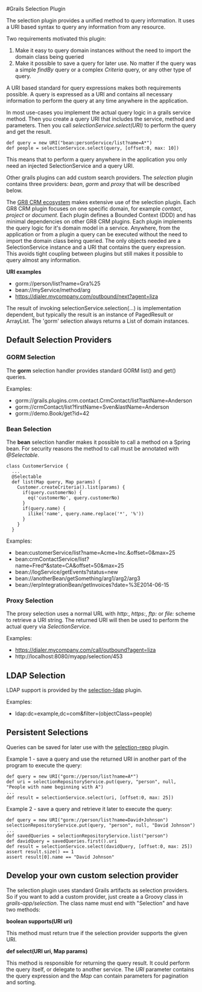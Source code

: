 #Grails Selection Plugin

The selection plugin provides a unified method to query information.
It uses a URI based syntax to query any information from any resource. 

Two requirements motivated this plugin:

1. Make it easy to query domain instances without the need to import the domain class being queried
2. Make it possible to save a query for later use. No matter if the query was a simple *findBy* query
or a complex *Criteria* query, or any other type of query.

A URI based standard for query expressions makes both requirements possible.
A query is expressed as a URI and contains all necessary information to perform
the query at any time anywhere in the application.

In most use-cases you implement the actual query logic in a grails service method.
Then you create a query URI that includes the service, method and parameters.
Then you call *selectionService.select(URI)* to perform the query and get the result.

    def query = new URI("bean:personService/list?name=A*")
    def people = selectionService.select(query, [offset:0, max: 10])

This means that to perform a query anywhere in the application you only need
an injected SelectionService and a query URI.

Other grails plugins can add custom search providers. The *selection* plugin contains
three providers: *bean*, *gorm* and *proxy* that will be described below.

The [GR8 CRM ecosystem](http://gr8crm.github.io) makes extensive use of the selection plugin.
Each GR8 CRM plugin focuses on one specific domain, for example *contact*, *project* or *document*.
Each plugin defines a Bounded Context (DDD) and has minimal dependencies on other GR8 CRM plugins. 
Each plugin implements the query logic for it's domain model in a service.
Anywhere, from the application or from a plugin a query can be executed without
the need to import the domain class being queried. The only objects needed are
a SelectionService instance and a URI that contains the query expression.
This avoids tight coupling between plugins but still makes it possible to query
almost any information.

**URI examples**

- gorm://person/list?name=Gra%25
- bean://myService/method/arg
- https://dialer.mycompany.com/outbound/next?agent=liza

The result of invoking selectionService.selection(...) is implementation dependent,
but typically the result is an instance of PagedResult or ArrayList.
The 'gorm' selection always returns a List of domain instances.

## Default Selection Providers

### GORM Selection

The **gorm** selection handler provides standard GORM list() and get() queries.

Examples:

- gorm://grails.plugins.crm.contact.CrmContact/list?lastName=Anderson
- gorm://crmContact/list?firstName=Sven&lastName=Anderson
- gorm://demo.Book/get?id=42

### Bean Selection

The **bean** selection handler makes it possible to call a method on a Spring bean.
For security reasons the method to call must be annotated with *@Selectable*.

    class CustomerService {
      ...
      @Selectable
      def list(Map query, Map params) {
        Customer.createCriteria().list(params) {
          if(query.customerNo) {
            eq('customerNo', query.customerNo)
          }
          if(query.name) {
            ilike('name', query.name.replace('*', '%'))
          }
        }
      }

Examples:

- bean:customerService/list?name=Acme+Inc.&offset=0&max=25
- bean:crmContactService/list?name=Fred*&state=CA&offset=50&max=25
- bean://logService/getEvents?status=new
- bean://anotherBean/getSomething/arg1/arg2/arg3
- bean://erpIntegrationBean/getInvoices?date=%3E2014-06-15

### Proxy Selection

The proxy selection uses a normal URL with *http:*, *https:*, *ftp:* or *file:* scheme to retrieve a URI string.
The returned URI will then be used to perform the actual query via *SelectionService*.

Examples:

- https://dialer.mycompany.com/call/outbound?agent=liza
- http://localhost:8080/myapp/selection/453

## LDAP Selection

LDAP support is provided by the [selection-ldap](https://github.com/goeh/grails-selection-ldap) plugin.

Examples:

- ldap:dc=example,dc=com&filter=(objectClass=people)

## Persistent Selections

Queries can be saved for later use with the [selection-repo](https://github.com/goeh/grails-selection-repo) plugin.

Example 1 - save a query and use the returned URI in another part of the program to execute the query:

    def query = new URI("gorm://person/list?name=A*")
    def uri = selectionRepositoryService.put(query, "person", null, "People with name beginning with A")
    ...
    def result = selectionService.select(uri, [offset:0, max: 25])

Example 2 - save a query and retrieve it later to execute the query:

    def query = new URI("gorm://person/list?name=David+Johnson")
    selectionRepositoryService.put(query, "person", null, "David Johnson")
    ...
    def savedQueries = selectionRepositoryService.list("person")
    def davidQuery = savedQueries.first().uri
    def result = selectionService.select(davidQuery, [offset:0, max: 25])
    assert result.size() == 1
    assert result[0].name == "David Johnson"

## Develop your own custom selection provider

The selection plugin uses standard Grails artifacts as selection providers.
So if you want to add a custom provider, just create a a Groovy class in *grails-app/selection*.
The class name must end with "Selection" and have two methods:

**boolean supports(URI uri)**

This method must return true if the selection provider supports the given URI.


**def select(URI uri, Map params)**

This method is responsible for returning the query result.
It could perform the query itself, or delegate to another service.
The *URI* parameter contains the query expression and the *Map* can contain parameters for pagination and sorting.
